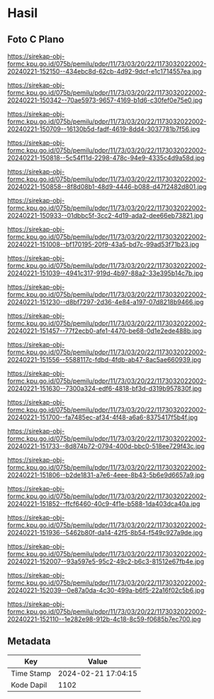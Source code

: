 # Hasil

## Foto C Plano

https://sirekap-obj-formc.kpu.go.id/075b/pemilu/pdpr/11/73/03/20/22/1173032022002-20240221-152150--434ebc8d-62cb-4d92-9dcf-e1c1714557ea.jpg

https://sirekap-obj-formc.kpu.go.id/075b/pemilu/pdpr/11/73/03/20/22/1173032022002-20240221-150342--70ae5973-9657-4169-b1d6-c30fef0e75e0.jpg

https://sirekap-obj-formc.kpu.go.id/075b/pemilu/pdpr/11/73/03/20/22/1173032022002-20240221-150709--16130b5d-fadf-4619-8dd4-3037781b7f56.jpg

https://sirekap-obj-formc.kpu.go.id/075b/pemilu/pdpr/11/73/03/20/22/1173032022002-20240221-150818--5c54f11d-2298-478c-94e9-4335c4d9a58d.jpg

https://sirekap-obj-formc.kpu.go.id/075b/pemilu/pdpr/11/73/03/20/22/1173032022002-20240221-150858--8f8d08b1-48d9-4446-b088-d47f2482d801.jpg

https://sirekap-obj-formc.kpu.go.id/075b/pemilu/pdpr/11/73/03/20/22/1173032022002-20240221-150933--01dbbc5f-3cc2-4d19-ada2-dee66eb73821.jpg

https://sirekap-obj-formc.kpu.go.id/075b/pemilu/pdpr/11/73/03/20/22/1173032022002-20240221-151008--bf170195-20f9-43a5-bd7c-99ad53f71b23.jpg

https://sirekap-obj-formc.kpu.go.id/075b/pemilu/pdpr/11/73/03/20/22/1173032022002-20240221-151039--4941c317-919d-4b97-88a2-33e395b14c7b.jpg

https://sirekap-obj-formc.kpu.go.id/075b/pemilu/pdpr/11/73/03/20/22/1173032022002-20240221-151230--d8bf7297-2d36-4e84-a197-07d8218b9466.jpg

https://sirekap-obj-formc.kpu.go.id/075b/pemilu/pdpr/11/73/03/20/22/1173032022002-20240221-151457--77f2ecb0-afe1-4470-be68-0d1e2ede488b.jpg

https://sirekap-obj-formc.kpu.go.id/075b/pemilu/pdpr/11/73/03/20/22/1173032022002-20240221-151556--5588117c-fdbd-4fdb-ab47-8ac5ae660939.jpg

https://sirekap-obj-formc.kpu.go.id/075b/pemilu/pdpr/11/73/03/20/22/1173032022002-20240221-151630--7300a324-edf6-4818-bf3d-d319b957830f.jpg

https://sirekap-obj-formc.kpu.go.id/075b/pemilu/pdpr/11/73/03/20/22/1173032022002-20240221-151700--fa7485ec-af34-4f48-a6a6-8375417f5b4f.jpg

https://sirekap-obj-formc.kpu.go.id/075b/pemilu/pdpr/11/73/03/20/22/1173032022002-20240221-151733--8d874b72-0794-400d-bbc0-518ee729f43c.jpg

https://sirekap-obj-formc.kpu.go.id/075b/pemilu/pdpr/11/73/03/20/22/1173032022002-20240221-151806--b2de1831-a7e6-4eee-8b43-5b6e9d6657a9.jpg

https://sirekap-obj-formc.kpu.go.id/075b/pemilu/pdpr/11/73/03/20/22/1173032022002-20240221-151852--ffcf6460-40c9-4f1e-b588-1da403dca40a.jpg

https://sirekap-obj-formc.kpu.go.id/075b/pemilu/pdpr/11/73/03/20/22/1173032022002-20240221-151936--5462b80f-da14-42f5-8b54-f549c927a9de.jpg

https://sirekap-obj-formc.kpu.go.id/075b/pemilu/pdpr/11/73/03/20/22/1173032022002-20240221-152007--93a597e5-95c2-49c2-b6c3-81512e67fb4e.jpg

https://sirekap-obj-formc.kpu.go.id/075b/pemilu/pdpr/11/73/03/20/22/1173032022002-20240221-152039--0e87a0da-4c30-499a-b6f5-22a16f02c5b6.jpg

https://sirekap-obj-formc.kpu.go.id/075b/pemilu/pdpr/11/73/03/20/22/1173032022002-20240221-152110--1e282e98-912b-4c18-8c59-f0685b7ec700.jpg


## Metadata

| Key        | Value               |
| ---------- | ------------------- |
| Time Stamp | 2024-02-21 17:04:15 |
| Kode Dapil | 1102                |



